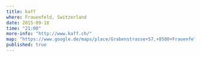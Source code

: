 ```yaml
---
title: kaff
where: Frauenfeld, Switzerland
date: 2015-09-18
time: "21:00"
more-info: "http://www.kaff.ch/"
map: "https://www.google.de/maps/place/Grabenstrasse+57,+8500+Frauenfeld,+Suiza/@47.5583999,8.8996678,17z/data=!3m1!4b1!4m2!3m1!1s0x479a9218cdc1fd7f:0x40ba851745d179bc"
published: true
---
```


